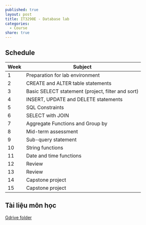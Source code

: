 ```yaml
---
published: true
layout: post
title: IT3290E - Database lab
categories:
  - Course
share: true
---
```

## Schedule
| Week | Subject  | 
|---|---|
| 1 | Preparation for lab environment    |  
| 2 | CREATE and ALTER table statements  |  
| 3 | Basic SELECT statement (project, filter and sort)  |   
| 4 | INSERT, UPDATE and DELETE statements  |   
| 5 | SQL Constraints  |   
| 6 | SELECT with JOIN    |   
| 7 | Aggregate Functions and Group by  |   
| 8 | Mid-term assessment   |   
| 9 | Sub-query statement  |   
| 10 | String functions   |   
| 11 | Date and time functions  |   
| 12 | Review  |   
| 13 | Review  |   
| 14 | Capstone project  |   
| 15 | Capstone project  |   
## Tài liệu môn học
[Gdrive folder](https://drive.google.com/drive/folders/0B8a305L6HNbwblZCQjNuLUxaNjg?usp=sharing)